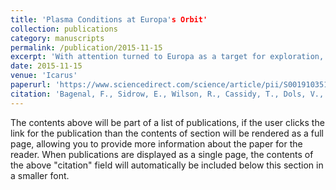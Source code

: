 ```yaml
---
title: 'Plasma Conditions at Europa's Orbit​'
collection: publications
category: manuscripts
permalink: /publication/2015-11-15
excerpt: 'With attention turned to Europa as a target for exploration, we focus on the space environment in which Europa is embedded. We review remote and in situ observations of plasma properties at Europa’s orbit, between Io’s dense, UV-emitting plasma torus and Jupiter’s dynamic plasma sheet. Where observations are limited (e.g. in plasma composition), we supplement our analysis with models of the neutral and plasma populations from Io to Europa. We evaluate variations and uncertainties in plasma properties with radial distance, latitude, longitude and time.'
date: 2015-11-15
venue: 'Icarus'
paperurl: 'https://www.sciencedirect.com/science/article/pii/S0019103515003413'
citation: 'Bagenal, F., Sidrow, E., Wilson, R., Cassidy, T., Dols, V., Crary, F., Steffl, A., Delamere, P., Kurth, W., and Paterson, W. (2015). Plasma conditions at Europa's orbit. Icarus 261, 1-13.'
---
```


The contents above will be part of a list of publications, if the user clicks the link for the publication than the contents of section will be rendered as a full page, allowing you to provide more information about the paper for the reader. When publications are displayed as a single page, the contents of the above "citation" field will automatically be included below this section in a smaller font.
